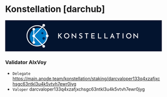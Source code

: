 # Konstellation [darchub]
![Konstellation Guide](https://github.com/Voynitskiy/Voynitskiy/blob/main/mainnet/Konstellation/Konstellation.png)
### Validator AlxVoy
* `Delegate` https://main.anode.team/konstellation/staking/darcvaloper133q4xzafjxchsgc63ntkl3u4k5vtvh7ewr0jyg
* `Valoper` darcvaloper133q4xzafjxchsgc63ntkl3u4k5vtvh7ewr0jyg
